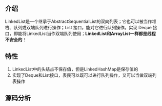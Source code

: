 ## 介绍

LinkedList是一个继承于AbstractSequentialList的双向列表；它也可以被当作堆栈、队列或双端队列进行操作；List 接口，能对它进行队列操作。实现 Deque 接口，即能将LinkedList当作双端队列使用；**LinkedList和ArrayList一样都是线程不安全的**！

## 特性

1. LinkedList中的头结点不保存值，但是LinkedHashMap是保存值的
2. 实现了Deque和List接口，表民可以既可以进行队列操作，又可以当做双端列表操作

## 源码分析



